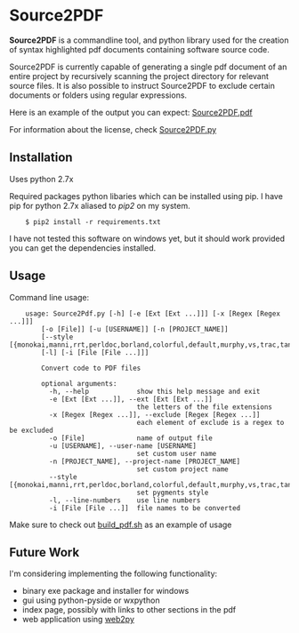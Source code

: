 Source2PDF
============

**Source2PDF** is a commandline tool, and python library used for the creation of 
syntax highlighted pdf documents containing software source code.

Source2PDF is currently capable of generating a single pdf document of an entire 
project by recursively scanning the project directory for relevant source files. 
It is also possible to instruct Source2PDF to exclude certain documents or folders 
using regular expressions.

Here is an example of the output you can expect: [Source2PDF.pdf](https://github.com/kellpossible/Source2PDF/blob/master/Source2Pdf.pdf?raw=true)

For information about the license, check [Source2PDF.py](https://github.com/kellpossible/Source2PDF/blob/master/Source2Pdf.py)

Installation
--------------

Uses python 2.7x

Required packages python libaries which can be installed
using pip. I have pip for python 2.7x aliased to *pip2* on my system.

        $ pip2 install -r requirements.txt

I have not tested this software on windows yet, but it should work provided you can get the dependencies installed.

Usage
--------------
Command line usage:

        usage: Source2Pdf.py [-h] [-e [Ext [Ext ...]]] [-x [Regex [Regex ...]]]
            [-o [File]] [-u [USERNAME]] [-n [PROJECT_NAME]]
            [--style [{monokai,manni,rrt,perldoc,borland,colorful,default,murphy,vs,trac,tango,fruity,autumn,bw,emacs,vim,pastie,friendly,native}]]
            [-l] [-i [File [File ...]]]

            Convert code to PDF files

            optional arguments:
              -h, --help            show this help message and exit
              -e [Ext [Ext ...]], --ext [Ext [Ext ...]]
                                    the letters of the file extensions
              -x [Regex [Regex ...]], --exclude [Regex [Regex ...]]
                                    each element of exclude is a regex to be excluded
              -o [File]             name of output file
              -u [USERNAME], --user-name [USERNAME]
                                    set custom user name
              -n [PROJECT_NAME], --project-name [PROJECT_NAME]
                                    set custom project name
              --style [{monokai,manni,rrt,perldoc,borland,colorful,default,murphy,vs,trac,tango,fruity,autumn,bw,emacs,vim,pastie,friendly,native}]
                                    set pygments style
              -l, --line-numbers    use line numbers
              -i [File [File ...]]  file names to be converted

Make sure to check out [build_pdf.sh](https://github.com/kellpossible/Source2PDF/blob/master/build_pdf.sh) as an example of usage

Future Work
------------

I'm considering implementing the following functionality:
* binary exe package and installer for windows
* gui using python-pyside or wxpython
* index page, possibly with links to other sections in the pdf
* web application using [web2py](http://web2py.com/)
